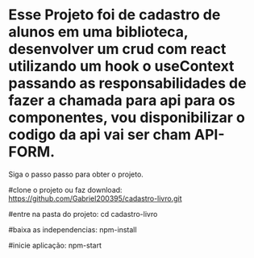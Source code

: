 <html>
   <body>
       <h1 style="font-weight:bold, font-size:20px,line-height:10px, font-family:Arial"> 
            Esse Projeto foi de cadastro de alunos em uma biblioteca, desenvolver um crud 
            com react utilizando um hook o useContext passando as responsabilidades de
            fazer a chamada para api para os componentes, vou disponibilizar
            o codigo da api vai ser cham API-FORM.     
       </h1>
    <body>
<html>

Siga o passo passo para obter o projeto.

#clone o projeto ou faz download: 
https://github.com/Gabriel200395/cadastro-livro.git 

#entre na pasta do projeto: 
cd cadastro-livro 

#baixa as independencias:
npm-install

#inicie aplicação: 
npm-start

